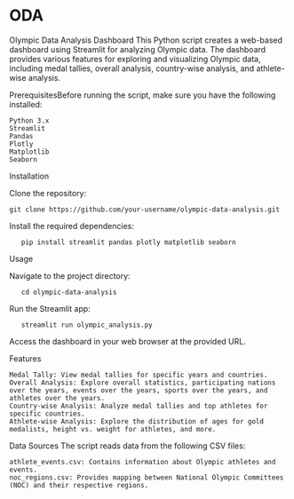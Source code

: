 # ODA
Olympic Data Analysis Dashboard
This Python script creates a web-based dashboard using Streamlit for analyzing Olympic data. The dashboard provides various features for exploring and visualizing Olympic data, including medal tallies, overall analysis, country-wise analysis, and athlete-wise analysis.

PrerequisitesBefore running the script, make sure you have the following installed:

    Python 3.x
    Streamlit
    Pandas
    Plotly
    Matplotlib
    Seaborn

Installation

Clone the repository:

    git clone https://github.com/your-username/olympic-data-analysis.git

Install the required dependencies:

       pip install streamlit pandas plotly matplotlib seaborn

Usage

Navigate to the project directory:

       cd olympic-data-analysis

Run the Streamlit app:

       streamlit run olympic_analysis.py

Access the dashboard in your web browser at the provided URL.

Features

    Medal Tally: View medal tallies for specific years and countries.
    Overall Analysis: Explore overall statistics, participating nations over the years, events over the years, sports over the years, and athletes over the years.
    Country-wise Analysis: Analyze medal tallies and top athletes for specific countries.
    Athlete-wise Analysis: Explore the distribution of ages for gold medalists, height vs. weight for athletes, and more.

Data Sources
The script reads data from the following CSV files:

    athlete_events.csv: Contains information about Olympic athletes and events.
    noc_regions.csv: Provides mapping between National Olympic Committees (NOC) and their respective regions.
